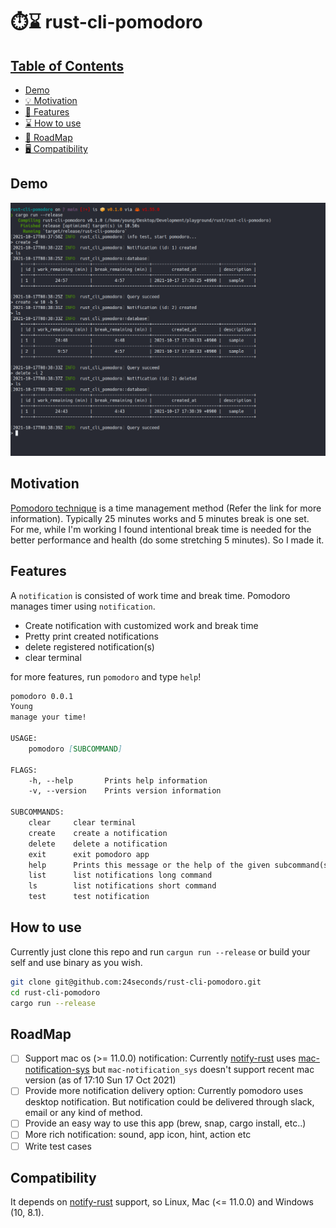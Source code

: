 # ⏱️⌛ rust-cli-pomodoro

## [Table of Contents](#table-of-Contents)
- [Demo](#demo)
- [💡 Motivation](#motivation)
- [📜 Features](#features)
- [⌛ How to use](#how-to-use)
- [🚧 RoadMap](#roadmap)
- [🖥️ Compatibility](#compatibility)


## Demo

<img src="assets/pomodoro_demo.png" />



## Motivation

[Pomodoro technique](https://en.wikipedia.org/wiki/Pomodoro_Technique) is a time management method (Refer the link for more information). Typically 25 minutes works and 5 minutes break is one set.  
For me, while I'm working I found intentional break time is needed for the better performance and health (do some stretching 5 minutes). So I made it.


## Features  

A `notification` is consisted of work time and break time. Pomodoro manages timer using `notification`.

- Create notification with customized work and break time
- Pretty print created notifications
- delete registered notification(s)
- clear terminal

for more features, run `pomodoro` and type `help`!


```md
pomodoro 0.0.1
Young
manage your time!

USAGE:
    pomodoro [SUBCOMMAND]

FLAGS:
    -h, --help       Prints help information
    -v, --version    Prints version information

SUBCOMMANDS:
    clear     clear terminal
    create    create a notification
    delete    delete a notification
    exit      exit pomodoro app
    help      Prints this message or the help of the given subcommand(s)
    list      list notifications long command
    ls        list notifications short command
    test      test notification
```


## How to use

Currently just clone this repo and run `cargun run --release` or build your self and use binary as you wish.

```sh
git clone git@github.com:24seconds/rust-cli-pomodoro.git
cd rust-cli-pomodoro
cargo run --release
```


## RoadMap

- [ ] Support mac os (>= 11.0.0) notification: Currently [notify-rust](https://github.com/hoodie/notify-rust) uses [mac-notification-sys](https://github.com/h4llow3En/mac-notification-sys) but `mac-notification_sys` doesn't support recent mac version (as of 17:10 Sun 17 Oct 2021)
- [ ] Provide more notification delivery option: Currently pomodoro uses desktop notification. But notification could be delivered through slack, email or any kind of method.
- [ ] Provide an easy way to use this app (brew, snap, cargo install, etc..)
- [ ] More rich notification: sound, app icon, hint, action etc
- [ ] Write test cases 

## Compatibility

It depends on [notify-rust](https://github.com/hoodie/notify-rust) support, so Linux, Mac (<= 11.0.0) and Windows (10, 8.1).
